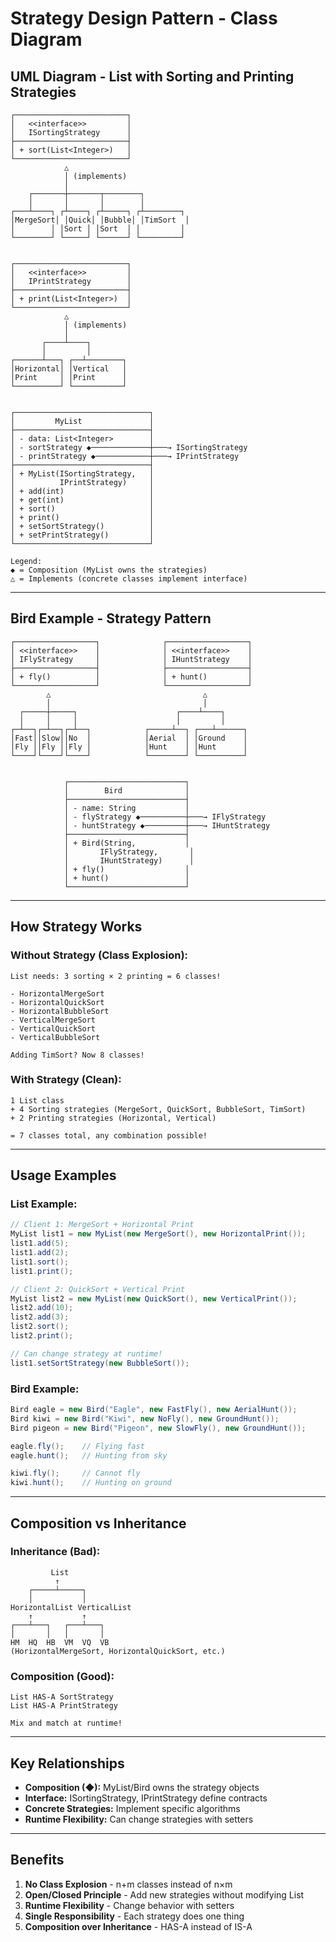 # Strategy Design Pattern - Class Diagram

## UML Diagram - List with Sorting and Printing Strategies

```
┌─────────────────────────┐
│   <<interface>>         │
│   ISortingStrategy      │
├─────────────────────────┤
│ + sort(List<Integer>)   │
└─────────────────────────┘
            △
            │ (implements)
            │
    ┌───────┼───────┬────────┐
    │       │       │        │
┌───┴────┐ ┌┴────┐ ┌┴─────┐ ┌┴────────┐
│MergeSort│ │Quick│ │Bubble│ │TimSort  │
│        │ │Sort │ │Sort  │ │         │
└────────┘ └─────┘ └──────┘ └─────────┘


┌─────────────────────────┐
│   <<interface>>         │
│   IPrintStrategy        │
├─────────────────────────┤
│ + print(List<Integer>)  │
└─────────────────────────┘
            △
            │ (implements)
            │
       ┌────┴────┐
       │         │
┌──────┴───┐ ┌──┴────────┐
│Horizontal│ │Vertical   │
│Print     │ │Print      │
└──────────┘ └───────────┘


┌──────────────────────────────┐
│         MyList               │
├──────────────────────────────┤
│ - data: List<Integer>        │
│ - sortStrategy ◆─────────────┼───→ ISortingStrategy
│ - printStrategy ◆────────────┼───→ IPrintStrategy
├──────────────────────────────┤
│ + MyList(ISortingStrategy,   │
│          IPrintStrategy)     │
│ + add(int)                   │
│ + get(int)                   │
│ + sort()                     │
│ + print()                    │
│ + setSortStrategy()          │
│ + setPrintStrategy()         │
└──────────────────────────────┘

Legend:
◆ = Composition (MyList owns the strategies)
△ = Implements (concrete classes implement interface)
```

---

## Bird Example - Strategy Pattern

```
┌──────────────────┐              ┌──────────────────┐
│ <<interface>>    │              │ <<interface>>    │
│ IFlyStrategy     │              │ IHuntStrategy    │
├──────────────────┤              ├──────────────────┤
│ + fly()          │              │ + hunt()         │
└──────────────────┘              └──────────────────┘
        △                                  △
        │                                  │
  ┌─────┼─────┐                      ┌────┴────┐
  │     │     │                      │         │
┌─┴──┐┌─┴──┐┌─┴──┐            ┌─────┴──┐ ┌───┴──────┐
│Fast││Slow││No  │            │Aerial  │ │Ground    │
│Fly ││Fly ││Fly │            │Hunt    │ │Hunt      │
└────┘└────┘└────┘            └────────┘ └──────────┘


            ┌──────────────────────────┐
            │        Bird              │
            ├──────────────────────────┤
            │ - name: String           │
            │ - flyStrategy ◆──────────┼───→ IFlyStrategy
            │ - huntStrategy ◆─────────┼───→ IHuntStrategy
            ├──────────────────────────┤
            │ + Bird(String,           │
            │       IFlyStrategy,       │
            │       IHuntStrategy)      │
            │ + fly()                  │
            │ + hunt()                 │
            └──────────────────────────┘
```

---

## How Strategy Works

### Without Strategy (Class Explosion):
```
List needs: 3 sorting × 2 printing = 6 classes!

- HorizontalMergeSort
- HorizontalQuickSort
- HorizontalBubbleSort
- VerticalMergeSort
- VerticalQuickSort
- VerticalBubbleSort

Adding TimSort? Now 8 classes!
```

### With Strategy (Clean):
```
1 List class
+ 4 Sorting strategies (MergeSort, QuickSort, BubbleSort, TimSort)
+ 2 Printing strategies (Horizontal, Vertical)

= 7 classes total, any combination possible!
```

---

## Usage Examples

### List Example:
```java
// Client 1: MergeSort + Horizontal Print
MyList list1 = new MyList(new MergeSort(), new HorizontalPrint());
list1.add(5);
list1.add(2);
list1.sort();
list1.print();

// Client 2: QuickSort + Vertical Print
MyList list2 = new MyList(new QuickSort(), new VerticalPrint());
list2.add(10);
list2.add(3);
list2.sort();
list2.print();

// Can change strategy at runtime!
list1.setSortStrategy(new BubbleSort());
```

### Bird Example:
```java
Bird eagle = new Bird("Eagle", new FastFly(), new AerialHunt());
Bird kiwi = new Bird("Kiwi", new NoFly(), new GroundHunt());
Bird pigeon = new Bird("Pigeon", new SlowFly(), new GroundHunt());

eagle.fly();    // Flying fast
eagle.hunt();   // Hunting from sky

kiwi.fly();     // Cannot fly
kiwi.hunt();    // Hunting on ground
```

---

## Composition vs Inheritance

### Inheritance (Bad):
```
         List
          ↑
    ┌─────┴─────┐
    │           │
HorizontalList VerticalList
    ↑           ↑
┌───┴───┐   ┌───┴───┐
│       │   │       │
HM  HQ  HB  VM  VQ  VB
(HorizontalMergeSort, HorizontalQuickSort, etc.)
```

### Composition (Good):
```
List HAS-A SortStrategy
List HAS-A PrintStrategy

Mix and match at runtime!
```

---

## Key Relationships

- **Composition (◆):** MyList/Bird owns the strategy objects
- **Interface:** ISortingStrategy, IPrintStrategy define contracts
- **Concrete Strategies:** Implement specific algorithms
- **Runtime Flexibility:** Can change strategies with setters

---

## Benefits

1. **No Class Explosion** - n+m classes instead of n×m
2. **Open/Closed Principle** - Add new strategies without modifying List
3. **Runtime Flexibility** - Change behavior with setters
4. **Single Responsibility** - Each strategy does one thing
5. **Composition over Inheritance** - HAS-A instead of IS-A

